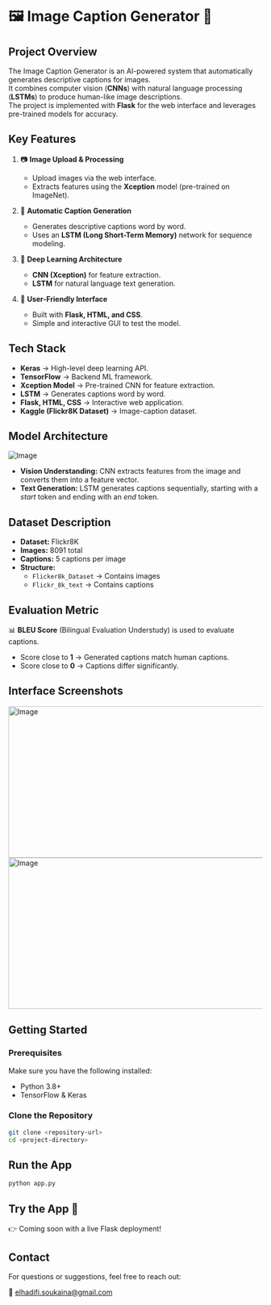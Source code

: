 # 🖼️ Image Caption Generator 🤖

## Project Overview  
The Image Caption Generator is an AI-powered system that automatically generates descriptive captions for images.  
It combines computer vision (**CNNs**) with natural language processing (**LSTMs**) to produce human-like image descriptions.  
The project is implemented with **Flask** for the web interface and leverages pre-trained models for accuracy.  

## Key Features  
1. 📷 **Image Upload & Processing**  
   - Upload images via the web interface.  
   - Extracts features using the **Xception** model (pre-trained on ImageNet).  

2. 📝 **Automatic Caption Generation**  
   - Generates descriptive captions word by word.  
   - Uses an **LSTM (Long Short-Term Memory)** network for sequence modeling.  

3. 🔬 **Deep Learning Architecture**  
   - **CNN (Xception)** for feature extraction.  
   - **LSTM** for natural language text generation.  

4. 🎨 **User-Friendly Interface**  
   - Built with **Flask, HTML, and CSS**.  
   - Simple and interactive GUI to test the model.  

## Tech Stack  

- **Keras** → High-level deep learning API.  
- **TensorFlow** → Backend ML framework.  
- **Xception Model** → Pre-trained CNN for feature extraction.  
- **LSTM** → Generates captions word by word.  
- **Flask, HTML, CSS** → Interactive web application.  
- **Kaggle (Flickr8K Dataset)** → Image-caption dataset.  

## Model Architecture  

![Image](https://github.com/user-attachments/assets/a0b8f108-ecb3-4eff-9d9b-f87420cad366) 

- **Vision Understanding:** CNN extracts features from the image and converts them into a feature vector.  
- **Text Generation:** LSTM generates captions sequentially, starting with a *start* token and ending with an *end* token.  

## Dataset Description  

- **Dataset:** Flickr8K  
- **Images:** 8091 total  
- **Captions:** 5 captions per image  
- **Structure:**  
  - `Flicker8k_Dataset` → Contains images  
  - `Flickr_8k_text` → Contains captions  

## Evaluation Metric  

📊 **BLEU Score** (Bilingual Evaluation Understudy) is used to evaluate captions.  
- Score close to **1** → Generated captions match human captions.  
- Score close to **0** → Captions differ significantly.  

## Interface Screenshots  

<img width="550" height="300" alt="Image" src="https://github.com/user-attachments/assets/5c4b7cf3-9501-45ab-9fbe-df39adcd7cf3" />  

<img width="550" height="300" alt="Image" src="https://github.com/user-attachments/assets/24781ef8-e322-449c-8577-0e09de09df41" />

## Getting Started  

### Prerequisites  
Make sure you have the following installed:  
- Python 3.8+  
- TensorFlow & Keras  

### Clone the Repository  
```sh
git clone <repository-url>
cd <project-directory>
```
## Run the App
```sh
python app.py
```

## Try the App 🚀

👉 Coming soon with a live Flask deployment!

## Contact

For questions or suggestions, feel free to reach out:

📩 elhadifi.soukaina@gmail.com
